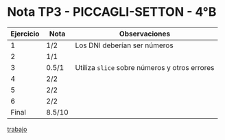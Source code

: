 # Nota TP3 - PICCAGLI-SETTON - 4°B

| Ejercicio | Nota   | Observaciones                                 |
| --------- | ------ | --------------------------------------------- |
| 1         | 1/2    | Los DNI deberían ser números                  |
| 2         | 1/1    |                                               |
| 3         | 0.5/1  | Utiliza `slice` sobre números y otros errores |
| 4         | 2/2    |                                               |
| 5         | 2/2    |                                               |
| 6         | 2/2    |                                               |
| Final     | 8.5/10 |                                               |

[trabajo](https://drive.google.com/file/d/1Ume6W8TB5W8-BLTSWxymRX28E4XPib0C/view)
